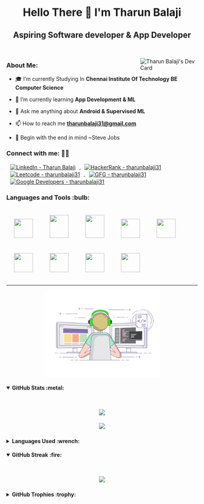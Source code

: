 <h1 align="center">Hello There 👋 I'm Tharun Balaji</h1>
<h2 align="center">Aspiring Software developer & App Developer</h2>


&nbsp;
&nbsp;
<div>
<a href="https://app.daily.dev/tharunbalaji31"><img src="https://api.daily.dev/devcards/318751f5fd804e11b8e51086a1d06e66.png?r=sis" width="30%" height="50%" align="right" alt="Tharun Balaji's Dev Card"/></a>
</div>

### About Me: 
- 🎓 I’m currently Studying In **Chennai Institute Of Technology BE Computer Science**

- 🌱 I’m currently learning **App Development & ML**

- 💭 Ask me anything about **Android & Supervised ML**

- 📫 How to reach me **tharunbalaji31@gmail.com**

- 🧠 Begin with the end in mind ~Steve Jobs

<h3 align="left">Connect with me: 👨‍💻</h3>
<p align="left">
<a href="https://www.linkedin.com/in/tharun-balaji-appdev/" target="blank">
  <img align="center" src="https://raw.githubusercontent.com/rahuldkjain/github-profile-readme-generator/master/src/images/icons/Social/linked-in-alt.svg" alt="LinkedIn - Tharun Balaji" height="30" width="30" hspace="10" />
</a>
<a href="https://www.hackerrank.com/tharunbalaji31" target="blank">
  <img align="center" src="https://raw.githubusercontent.com/rahuldkjain/github-profile-readme-generator/master/src/images/icons/Social/hackerrank.svg" alt="HackerRank - tharunbalaji31" height="40" width="40" hspace="10" />
</a>
<a href="https://leetcode.com/tharunbalaji31/" target="blank">
  <img align="center" src="https://raw.githubusercontent.com/rahuldkjain/github-profile-readme-generator/master/src/images/icons/Social/leet-code.svg" alt="Leetcode - tharunbalaji31" height="30" width="30" hspace="10" />
</a>
<a href="https://auth.geeksforgeeks.org/user/tharunbalaji31/" target="blank">
  <img align="center" src="https://raw.githubusercontent.com/rahuldkjain/github-profile-readme-generator/master/src/images/icons/Social/geeks-for-geeks.svg" alt="GFG - tharunbalaji31" height="40" width="40" hspace="10" />
</a>
  <a href="https://g.dev/TharunBalaji" target="blank">
  <img align="center" src="https://branditechture.agency/brand-logos/wp-content/uploads/wpdm-cache/Google-Developers-900x0.png" alt="Google Developers - tharunbalaji31" height="50" width="50" hspace="10" />
</a>
</p>

<p align="left"> 
<h3> Languages and Tools :bulb: </h3>
<p>
<img width="50" height="50" hspace="20" vspace="20"src="http://clipart-library.com/images_k/python-logo-transparent/python-logo-transparent-5.png"/>
<img width="50" height="60" hspace="20" vspace="20" src="https://www.vectorlogo.zone/logos/java/java-icon.svg"/>
<img width="50" height="60" hspace="20" vspace="20" src="https://upload.wikimedia.org/wikipedia/commons/1/18/C_Programming_Language.svg"/>
<img width="50" height="50" hspace="20" vspace="20" src="https://cdn.worldvectorlogo.com/logos/logo-javascript.svg"/>
<img width="50" height="50" hspace="20" vspace="20" src="https://www.vectorlogo.zone/logos/git-scm/git-scm-icon.svg"/>
<img width="50" height="50" hspace="20" vspace="20" src="https://upload.wikimedia.org/wikipedia/commons/thumb/6/64/Android_logo_2019_%28stacked%29.svg/1031px-Android_logo_2019_%28stacked%29.svg.png?20210331145341"/>
<img width="50" height="50" hspace="20" vspace="20" src="https://upload.wikimedia.org/wikipedia/commons/thumb/7/7e/Dart-logo.png/900px-Dart-logo.png?20140316083713"/>
<img width="50" height="50" hspace="20" vspace="20" src="https://upload.wikimedia.org/wikipedia/commons/thumb/0/06/Kotlin_Icon.svg/768px-Kotlin_Icon.svg.png?20171012085709"/>
<img width="50" height="50" hspace="20" vspace="20" src="https://cdn.worldvectorlogo.com/logos/flutter-logo.svg"/>
<!-- <img width="50" height="50" hspace="20" vspace="20" src="https://cdn4.iconfinder.com/data/icons/logos-3/600/React.js_logo-512.png"/> -->

</p>
</p>


<!-- <p>
<img align="center" src="https://github-readme-stats.vercel.app/api?username=TharunBalaji2004&show_icons=true&locale=en" alt="Tharun Balaji" />
</p> -->

<hr>

<div align="center">
<img src="https://github.com/TharunBalaji2004/TharunBalaji2004/blob/main/coding.gif?raw=true" align="center" style="width: 60%" />
</div>
  
<div>
<h4> 
  <details open> 
    <summary> GitHub Stats :metal: </summary> 
    <p align="center"> 
      <br> <br> 
      <img src="https://komarev.com/ghpvc/?username=TharunBalaji2004&label=PROFILE+VIEWS&color=ff3d67"/> 
      <br> <br> 
      <img src="https://github-readme-stats.vercel.app/api?username=TharunBalaji2004&show_icons=true&theme=radical"/> 
    </p> 
  </details> 
</h4>

<h4> 
  <details> 
    <summary> Languages Used :wrench: </summary> 
    <p align="center"> 
      <br> <br> 
      <img src="https://github-readme-stats.vercel.app/api/top-langs/?username=TharunBalaji2004&layout=compact&theme=radical"/> 
  </details> 
</h4>

<h4> 
  <details open> 
    <summary> GitHub Streak :fire: </summary> 
    <p align="center"> 
      <br> <br> 
      <img src="https://github-readme-streak-stats.herokuapp.com/?user=TharunBalaji2004&theme=radical"/> 
  </details> 
</h4>

<h4> 
  <details> 
    <summary> GitHub Trophies :trophy: </summary> 
    <p align="center"> 
      <br> <br> 
      <img width=500 src="https://github-profile-trophy.vercel.app/?username=TharunBalaji2004&theme=monokai&column=3&margin-w=15&margin-h=15"/> 
  </details> 
</h4>
</div>
